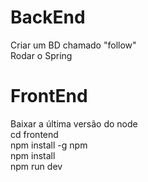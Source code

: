 # BackEnd
Criar um BD chamado "follow"<br>
Rodar o Spring<br>

# FrontEnd
Baixar a última versão do node<br>
cd frontend<br>
npm install -g npm<br>
npm install<br>
npm run dev<br>